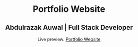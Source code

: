 <h1 align="center">Portfolio Website</h1>
<h2 align="center">Abdulrazak Auwal | Full Stack Developer </h2>
<p align="center">Live preview: <a href="https://razakauwal.github.io/">Portfolio Website</a></p><br>
<p align="center">

</p>
